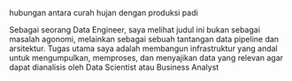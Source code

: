 hubungan antara curah hujan dengan produksi padi 

Sebagai seorang Data Engineer, saya melihat judul ini bukan sebagai masalah agonomi, melainkan sebagai sebuah tantangan data pipeline dan arsitektur. Tugas utama saya adalah membangun infrastruktur yang andal untuk mengumpulkan, memproses, dan menyajikan data yang relevan agar dapat dianalisis oleh Data Scientist atau Business Analyst

